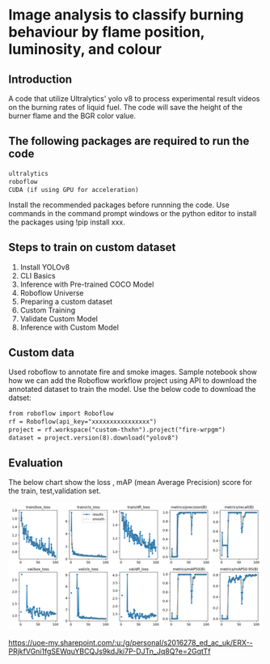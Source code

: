 # Image analysis to classify burning behaviour by flame position, luminosity, and colour
## Introduction
A code that utilize Ultralytics' yolo v8 to process experimental result videos on the burning rates of liquid fuel. The code will save the height of the burner flame and the BGR color value. 

## The following packages are required to run the code
    ultralytics
    roboflow
    CUDA (if using GPU for acceleration)

Install the recommended packages before runnning the code. Use commands in the command prompt windows or the python editor to install the packages using !pip install xxx.

## Steps to train on custom dataset
1. Install YOLOv8
2. CLI Basics
3. Inference with Pre-trained COCO Model
4. Roboflow Universe
5. Preparing a custom dataset
6. Custom Training
7. Validate Custom Model
8. Inference with Custom Model

## Custom data
Used roboflow to  annotate fire and smoke images.
Sample notebook show how we can  add the Roboflow workflow project using API to download the annotated dataset to train the model.
Use the  below code to download the datset:
    
    from roboflow import Roboflow
    rf = Roboflow(api_key="xxxxxxxxxxxxxxxx")
    project = rf.workspace("custom-thxhn").project("fire-wrpgm")
    dataset = project.version(8).download("yolov8")

## Evaluation
The below chart show  the loss , mAP (mean Average Precision) score for the train, test,validation set.

![Alt Text](https://github.com/HaziqFah26/flame-analysis-image/blob/main/training%20models/flame%20normal%20dataset%20epo%20100/results.png)
 
https://uoe-my.sharepoint.com/:u:/g/personal/s2016278_ed_ac_uk/ERX--PRjkfVGni1fgSEWquYBCQJs9kdJki7P-DJTn_Jq8Q?e=2GqtTf
